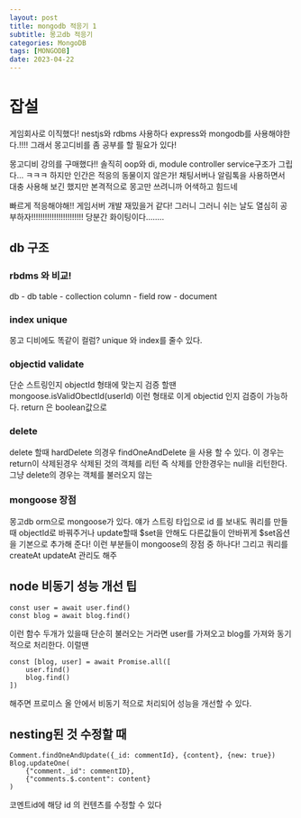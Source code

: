 ```yaml
---
layout: post
title: mongodb 적응기 1
subtitle: 몽고db 적응기
categories: MongoDB
tags: [MONGODB]
date: 2023-04-22
---
```

# 잡설
게임회사로 이직했다!
nestjs와 rdbms 사용하다
express와 mongodb를 사용해야한다.!!!!
그래서 몽고디비를 좀 공부를 할 필요가 있다!

몽고디비 강의를 구매했다!!
솔직히 oop와 di, module controller service구조가 그립다... ㅋㅋㅋ
하지만 인간은 적응의 동물이지 않은가!
채팅서버나 알림톡을 사용하면서 대충 사용해 보긴 했지만
본격적으로 몽고만 쓰려니까 어색하고 힘드네

빠르게 적응해야해!! 게임서버 개발 재밌을거 같다!
그러니 그러니 쉬는 날도 열심히 공부하자!!!!!!!!!!!!!!!!!!!!!!!
당분간 화이팅이다........

## db 구조
### rbdms 와 비교!

db - db
table - collection
column - field
row - document

### index unique
몽고 디비에도 똑같이 컬럼? unique 와 index를 줄수 있다.

### objectid validate
단순 스트링인지 objectId 형태에 맞는지 검증 할땐
mongoose.isValidObectId(userId)
이런 형태로 이게 objectid 인지 검증이 가능하다.
return 은 boolean값으로 

### delete
delete 할때 hardDelete 의경우
findOneAndDelete 을 사용 할 수 있다.
이 경우는 return이 삭제된경우 삭제된 것의 객체를 리턴 
즉 삭제를 안한경우는 null을 리턴한다.
그냥 delete의 경우는 객체를 불러오지 않는

### mongoose 장점
몽고db orm으로 mongoose가 있다.
얘가 스트링 타입으로 id 를 보내도 쿼리를 만들때 objectId로 바꿔주거나
update할때 $set을 안해도 다른값들이 안바뀌게 $set옵션을 기본으로 추가해 준다!
이런 부분들이 mongoose의 장점 중 하나다!
그리고 쿼리를 createAt updateAt 관리도 해주


## node 비동기 성능 개선 팁

```
const user = await user.find()
const blog = await blog.find()
```
이런 함수 두개가 있을때 단순히 불러오는 거라면 user를 가져오고 blog를
가져와 동기적으로 처리한다.
이럴땐 

```
const [blog, user] = await Promise.all([
    user.find()
    blog.find()
])

```
해주면 프로미스 올 안에서 비동기 적으로 처리되어 성능을 개선할 수 있다.


## nesting된 것 수정할 때
```
Comment.findOneAndUpdate({_id: commentId}, {content}, {new: true})
Blog.updateOne(
    {"comment._id": commentID},
    {"comments.$.content": content}
)
```
코멘트id에 해당 id 의 컨텐츠를 수정할 수 있다